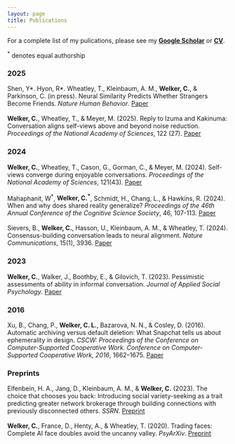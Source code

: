 ```yaml
---
layout: page
title: Publications
---
```

For a complete list of my pulications, please see my [**Google Scholar**](https://scholar.google.com/citations?user=x1w1iZ4AAAAJ&hl=en) or [**CV**](https://chris-welker.github.io/public/Welker.Chris_WebCV_07.17.2025.pdf).

<sup>*</sup> denotes equal authorship
<h3>2025</h3>
<p class="message">
  Shen, Y*. Hyon, R*. Wheatley, T., Kleinbaum, A. M., <strong>Welker, C.</strong>, & Parkinson, C. (in press). Neural Similarity Predicts Whether Strangers Become Friends. <em>Nature Human Behavior</em>.
   <a href="https://osf.io/preprints/psyarxiv/vyge6_v1" class="button">Paper</a>
  <br />
  <br />
  <strong>Welker, C.</strong>, Wheatley, T., & Meyer, M. (2025). Reply to Izuma and Kakinuma: Conversation aligns self-views above and beyond noise reduction. <em>Proceedings of the National Academy of Sciences</em>, 122 (27).
  <a href="https://www.pnas.org/doi/10.1073/pnas.2508437122" class="button">Paper</a>
</p>
<h3>2024</h3>
<p class="message">
  <strong>Welker, C.</strong>, Wheatley, T., Cason, G., Gorman, C., & Meyer, M. (2024). Self-views converge during enjoyable conversations. <em>Proceedings of the National Academy of Sciences</em>, 121(43).
  <a href="https://www.pnas.org/doi/10.1073/pnas.2321652121" class="button">Paper</a>
  <br />
  <br />
  Mahaphanit, W<sup>*</sup>, <strong>Welker, C.<sup>*</sup></strong>, Schmidt, H., Chang, L., & Hawkins, R. (2024). When and why does shared reality generalize? <em>Proceedings of the 46th Annual Conference of the Cognitive Science Society</em>, 46, 107-113. 
  <a href="https://escholarship.org/content/qt6t6195s5/qt6t6195s5_noSplash_1435956cea1a66396035d3cb234b917a.pdf" class="button">Paper</a>
  <br />
  <br />
  Sievers, B., <strong>Welker, C.</strong>, Hasson, U., Kleinbaum, A. M., & Wheatley, T. (2024). Consensus-building conversation leads to neural alignment. <em>Nature Communications</em>, 15(1), 3936.
   <a href="https://www.nature.com/articles/s41467-023-43253-8" class="button">Paper</a>
</p>
<h3>2023</h3>
<p class="message">
  <strong>Welker, C.</strong>, Walker, J., Boothby, E., & Gilovich, T. (2023). Pessimistic assessments of ability in informal conversation. <em>Journal of Applied Social Psychology</em>. 
  <a href="https://onlinelibrary.wiley.com/share/author/JGN5CQYHE5RKHWVTRKFQ?target=10.1111/jasp.12957" class="button">Paper</a>
</p>
<h3>2016</h3>
<p class="message">
  Xu, B., Chang, P., <strong>Welker, C. L.</strong>, Bazarova, N. N., & Cosley, D. (2016). Automatic archiving versus default deletion: What Snapchat tells us about ephemerality in design. <em>CSCW: Proceedings of the Conference on Computer-Supported Cooperative Work. Conference on Computer-Supported Cooperative Work, 2016</em>, 1662–1675.
  <a href="https://dl.acm.org/doi/pdf/10.1145/2818048.2819948" class="button">Paper</a>
</p>
<h3>Preprints</h3>
<p class="message">
  Elfenbein, H. A., Jang, D., Kleinbaum, A. M., & <strong>Welker, C.</strong> (2023). The choice that chooses you back: Introducing social variety-seeking as a trait predicting greater network brokerage through building connections with previously disconnected others. <em>SSRN</em>.
  <a href="https://papers.ssrn.com/abstract=4575592" class="button">Preprint</a>
  <br />
  <br />
  <strong>Welker, C.</strong>, France, D., Henty, A., & Wheatley, T. (2020). Trading faces: Complete AI face doubles avoid the uncanny valley. <em>PsyArXiv</em>.
   <a href="https://osf.io/preprints/psyarxiv/pykjr" class="button">Preprint</a>
</p>
